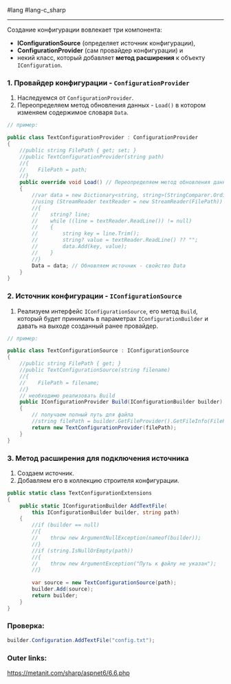 #lang #lang-c_sharp 

---
Создание конфигурации вовлекает три компонента: 
- **IConfigurationSource** (определяет источник конфигурации), 
- **ConfigurationProvider** (сам провайдер конфигурации) и 
- некий класс, который добавляет **метод расширения** к объекту `IConfiguration`.

### 1. Провайдер конфигурации - `ConfigurationProvider`
1. Наследуемся от `ConfigurationProvider`. 
2. Переопределяем метод обновления данных - `Load()` в котором изменяем содержимое словаря `Data`.

```csharp
// пример:

public class TextConfigurationProvider : ConfigurationProvider
{
    //public string FilePath { get; set; }
    //public TextConfigurationProvider(string path)
    //{
    //    FilePath = path;
    //}
    public override void Load() // Переопределяем метод обновления данных из источника
    {
        //var data = new Dictionary<string, string>(StringComparer.OrdinalIgnoreCase);
        //using (StreamReader textReader = new StreamReader(FilePath))
        //{
        //    string? line;
        //    while ((line = textReader.ReadLine()) != null)
        //    {
        //        string key = line.Trim();
        //        string? value = textReader.ReadLine() ?? "";
        //        data.Add(key, value);
        //    }
        //}
        Data = data; // Обновляем источник - свойство Data
    }
}
```

### 2. Источник конфигурации - `IConfigurationSource`
1. Реализуем интерфейс `IConfigurationSource`, его метод `Build`, который будет принимать в параметрах `IConfigurationBuilder` и давать на выходе созданный ранее провайдер.

```csharp
// пример:

public class TextConfigurationSource : IConfigurationSource
{
    //public string FilePath { get; }
    //public TextConfigurationSource(string filename)
    //{
    //    FilePath = filename;
    //}
    // необходимо реализовать Build
    public IConfigurationProvider Build(IConfigurationBuilder builder)
    {
        // получаем полный путь для файла
        //string filePath = builder.GetFileProvider().GetFileInfo(FilePath).PhysicalPath;
        return new TextConfigurationProvider(filePath);
    }
}
```

### 3. Метод расширения для подключения источника
1. Создаем источник.
2. Добавляем его в коллекцию строителя конфигурации.

```csharp
public static class TextConfigurationExtensions
{
    public static IConfigurationBuilder AddTextFile(
        this IConfigurationBuilder builder, string path)
    {
        //if (builder == null)
        //{
        //    throw new ArgumentNullException(nameof(builder));
        //}
        //if (string.IsNullOrEmpty(path))
        //{
        //    throw new ArgumentException("Путь к файлу не указан");
        //}
 
        var source = new TextConfigurationSource(path);
        builder.Add(source);
        return builder;
    }
}
```

### Проверка:

```csharp
builder.Configuration.AddTextFile("config.txt");
```


### Outer links:
https://metanit.com/sharp/aspnet6/6.6.php